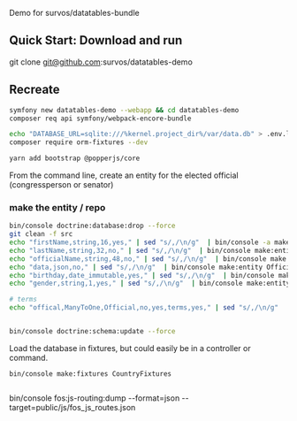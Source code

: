 Demo for survos/datatables-bundle

## Quick Start: Download and run
git clone git@github.com:survos/datatables-demo

## Recreate

```bash
symfony new datatables-demo --webapp && cd datatables-demo
composer req api symfony/webpack-encore-bundle

echo "DATABASE_URL=sqlite:///%kernel.project_dir%/var/data.db" > .env.local
composer require orm-fixtures --dev 

yarn add bootstrap @popperjs/core
```

From the command line, create an entity for the elected official (congressperson or senator)

### make the entity / repo
```bash
bin/console doctrine:database:drop --force 
git clean -f src
echo "firstName,string,16,yes," | sed "s/,/\n/g"  | bin/console -a make:entity Official
echo "lastName,string,32,no," | sed "s/,/\n/g"  | bin/console make:entity Official
echo "officialName,string,48,no," | sed "s/,/\n/g"  | bin/console make:entity Official
echo "data,json,no," | sed "s/,/\n/g"  | bin/console make:entity Official
echo "birthday,date_immutable,yes," | sed "s/,/\n/g"  | bin/console make:entity Official
echo "gender,string,1,yes," | sed "s/,/\n/g"  | bin/console make:entity Official

# terms 
echo "offical,ManyToOne,Official,no,yes,terms,yes," | sed "s/,/\n/g"  | bin/console -a make:entity Term -a


bin/console doctrine:schema:update --force

```

Load the database in fixtures, but could easily be in a controller or command.
```
bin/console make:fixtures CountryFixtures
```

```php

```

bin/console fos:js-routing:dump --format=json --target=public/js/fos_js_routes.json

